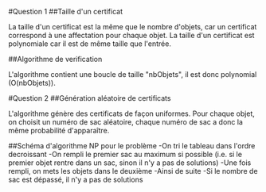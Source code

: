 #Question 1
##Taille d'un certificat

La taille d'un certificat est la même que le nombre d'objets, car un certificat correspond à une affectation pour chaque objet.
La taille d'un certificat est polynomiale car il est de même taille que l'entrée.

##Algorithme de verification

L'algorithme contient une boucle de taille "nbObjets", il est donc polynomial (O(nbObjets)).

#Question 2
##Génération aléatoire de certificats

L'algorithme génère des certificats de façon uniformes. Pour chaque objet, on choisit un numéro de sac aléatoire, chaque numéro de sac a donc la même probabilité d'apparaître.

##Schéma d'algorithme NP pour le problème
-On tri le tableau dans l'ordre decroissant
-On rempli le premier sac au maximum si possible (i.e. si le premier objet rentre dans un sac, sinon il n'y a pas de solutions)
-Une fois rempli, on mets les objets dans le deuxième
-Ainsi de suite
-Si le nombre de sac est dépassé, il n'y a pas de solutions
